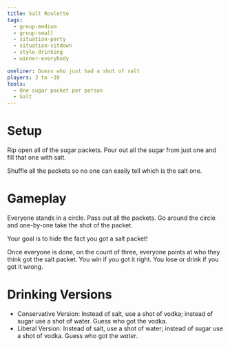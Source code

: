 ```yaml
---
title: Salt Roulette
tags:
  - group-medium
  - group-small
  - situation-party
  - situation-sitdown
  - style-drinking
  - winner-everybody

oneliner: Guess who just had a shot of salt
players: 3 to ~10
tools:
  - One sugar packet per person
  - Salt
---
```

# Setup
Rip open all of the sugar packets. Pour out all the sugar from just one and fill that one with salt.

Shuffle all the packets so no one can easily tell which is the salt one.

# Gameplay
Everyone stands in a circle. Pass out all the packets. Go around the circle and one-by-one take the shot of the packet.

Your goal is to hide the fact you got a salt packet!

Once everyone is done, on the count of three, everyone points at who they think got the salt packet. You win if you got it right. You lose or drink if you got it wrong.

# Drinking Versions
* Conservative Version: Instead of salt, use a shot of vodka; instead of sugar use a shot of water. Guess who got the vodka.
* Liberal Version: Instead of salt, use a shot of water; instead of sugar use a shot of vodka. Guess who got the _water_.
